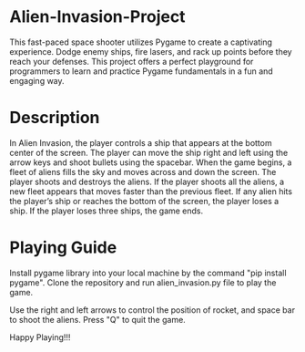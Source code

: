 # Alien-Invasion-Project
This fast-paced space shooter utilizes Pygame to create a captivating experience. Dodge enemy ships, fire lasers, and rack up points before they reach your defenses.  This project offers a perfect playground for programmers to learn and practice Pygame fundamentals in a fun and engaging way.

# Description
In Alien Invasion, the player controls a ship that appears at the bottom center of the screen. The player can move the ship right and left using the arrow keys and shoot bullets using the spacebar. When the game begins, a fleet of aliens fills the sky and moves across and down the screen. The player shoots and destroys the aliens. If the player shoots all the aliens, a new fleet appears that moves faster than the previous fleet. If any alien hits the player’s ship or reaches the bottom of the screen, the player loses a ship. If the player loses three ships, the game ends.

# Playing Guide
Install pygame library into your local machine by the command "pip install pygame". Clone the repository and run alien_invasion.py file to play the game.

Use the right and left arrows to control the position of rocket, and space bar to shoot the aliens. Press "Q" to quit the game.

Happy Playing!!!